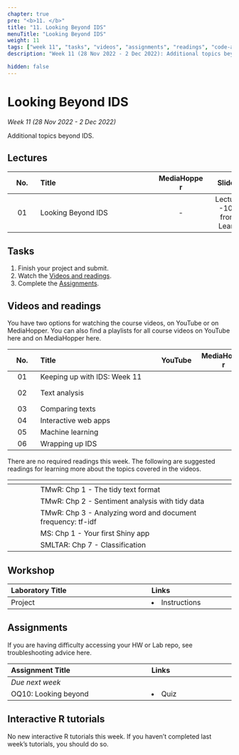 ```yaml
---
chapter: true
pre: "<b>11. </b>"
title: "11. Looking Beyond IDS"
menuTitle: "Looking Beyond IDS"
weight: 11
tags: ["week 11", "tasks", "videos", "assignments", "readings", "code-along", "tutorials"]
description: "Week 11 (28 Nov 2022 - 2 Dec 2022): Additional topics beyond IDS"

hidden: false
---
```


# Looking Beyond IDS

_Week 11 (28 Nov 2022 - 2 Dec 2022)_

Additional topics beyond IDS.

## Lectures

| <div style="width:50px;text-align:center">No.</div> | <div style="width:250px;text-align:left">Title</div> | <div style="width:100px;text-align:center">MediaHopper</div> |  <div style="width:80px;text-align:center">Slides</div> | <div style="width:170px;text-align:center">Additional Links</div> |
|:---:|:---------------------|:-----------:|:--------:|:------|
| 01  | Looking Beyond IDS | - |<span><a id = "lecture10"> Lecture -10- from Learn </a></span> | - |

## Tasks

<ol>
  <li>Finish your project and submit.</li>
  <li>Watch the <a href="#videos and readings">Videos and readings</a>.</li>
  <li>Complete the <a href="#assignments">Assignments</a>.</li>
</ol>

## Videos and readings

<p style="text-align: left">You have two options for watching the course videos, on YouTube or on MediaHopper. You can also find a playlists for all course videos on YouTube <a id="playlistyt">here</a> and on MediaHopper <a id="playlistmh">here</a>.</p>

| <div style="width:50px;text-align:center">No.</div> | <div style="width:250px;text-align:left">Title</div> | <div style="width:80px;text-align:center">YouTube</div> | <div style="width:100px;text-align:center">MediaHopper</div> |  <div style="width:80px;text-align:center">Slides</div> | <div style="width:170px;text-align:center">Additional Links</div> |
|:---:|:---------------------|:-------:|:-----------:|:--------:|:------|
| 01  | Keeping up with IDS: Week 11 | <a id="W11L1YT"><span style="color: red;"><i class="fab fa-youtube fa-lg" /></span></a> | <a id="W11L1MH"><span style="color: #0A1E3F;"><i class="fas fa-file-video fa-lg"/></span></a> | - | - |
| 02  |	Text analysis | <a id="W11L2YT"><span style="color: red;"><i class="fab fa-youtube fa-lg" /></span></a> | <a id="W11L2MH"><span style="color: #0A1E3F;"><i class="fas fa-file-video fa-lg"/></span></a> | <a id="W11L2S"><span style="color: #4b5357;"><i class="fas fa-desktop fa-lg"/></span></a>  | <li><a id="FMS">fm-speeches-covid19</a></li> |
| 03  | Comparing texts	 | <a id="W11L3YT"><span style="color: red;"><i class="fab fa-youtube fa-lg" /></span></a> | <a id="W11L3MH"><span style="color: #0A1E3F;"><i class="fas fa-file-video fa-lg"/></span></a> | <a id="W11L3S"><span style="color: #4b5357;"><i class="fas fa-desktop fa-lg"/></span></a> | - |
| 04  | Interactive web apps | <a id="W11L4YT"><span style="color: red;"><i class="fab fa-youtube fa-lg" /></span></a> | <a id="W11L4MH"><span style="color: #0A1E3F;"><i class="fas fa-file-video fa-lg"/></span></a> | <a id="W11L4S"><span style="color: #4b5357;"><i class="fas fa-desktop fa-lg"/></span></a>  | - |
| 05  | Machine learning | <a id="W11L5YT"><span style="color: red;"><i class="fab fa-youtube fa-lg" /></span></a> | <a id="W11L5MH"><span style="color: #0A1E3F;"><i class="fas fa-file-video fa-lg"/></span></a> |  <a id="W11L5S"><span style="color: #4b5357;"><i class="fas fa-desktop fa-lg"/></span></a> | - |
| 06  | Wrapping up IDS | <a id="W11L6YT"><span style="color: red;"><i class="fab fa-youtube fa-lg" /></span></a> | <a id="W11L6MH"><span style="color: #0A1E3F;"><i class="fas fa-file-video fa-lg"/></span></a> | - | - |

<p style="text-align: left">There are no required readings this week. The following are suggested readings for learning more about the topics covered in the videos.</p>

| <div style="width:50px"></div>  | <div style="width:420px"></div>  |  <div style="width:200px"></div> |
|:---:|:---|:---:|
| <i class="fas fa-book"></i> | TMwR: <a id="TMwR1">Chp 1 - The tidy text format</a> | Optional |
| <i class="fas fa-book"></i> | TMwR: <a id="TMwR2">Chp 2 - Sentiment analysis with tidy data</a> | Optional |
| <i class="fas fa-book"></i> | TMwR: <a id="TMwR3">Chp 3 - Analyzing word and document frequency: tf-idf</a> | Optional |
| <i class="fas fa-book"></i> | MS: <a id="MS1">Chp 1 - Your first Shiny app</a> | Optional |
| <i class="fas fa-book"></i> | SMLTAR: <a id="SMLTAR7">Chp 7 - Classification</a> | Optional |

## Workshop

| <div style="width:300px;text-align:left">Laboratory Title</div> | <div style="width:170px;text-align:left">Links</div> | <div style="width:180px;text-align:left">Date</div> |
|:---|:---|:---|
| Project |  <li><a id="Project">Instructions</a></li> | Fri, 2 Dec, 10:00 UK |

## Assignments

<p style="text-align: left">If you are having difficulty accessing your HW or Lab repo, see troubleshooting advice <a id="troubleshoot">here</a>.</p>

| <div style="width:300px;text-align:left">Assignment Title</div> | <div style="width:170px;text-align:left">Links</div> | <div style="width:180px;text-align:left">Due</div> |
|:---|:---|:---|
| *Due next week* | | |
| OQ10: Looking beyond | <li><a id="OQ10">Quiz</a></li> | Mon, 5 Dec, 12:00 UK |

<!--
## Code-along

<p style="text-align: left"> There will be no code-along this week, however instead you may want to watch last years code-along which discussed designing a slide deck (useful for project presentations).</p>

| <div style="width:200px"></div>  | <div style="width:480px"></div>  |
|:---|:---|
| Recording | <a id="CA11YT"><span style="color: red;"><i class="fab fa-youtube fa-lg"> </i></span></a> <a id="CA11MH"><span style="color: #0A1E3F;"><i class="fas fa-file-video fa-lg"></i></span></a>
| Session artifacts | <a id="CA11pdf">.pdf</a>|
-->

## Interactive R tutorials

<p style="text-align: left"> No new interactive R tutorials this week. If you haven’t completed last week’s tutorials, you should do so.</p>
